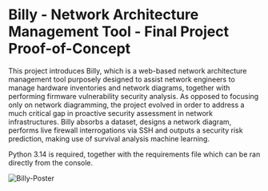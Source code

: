 # Billy - Network Architecture Management Tool - Final Project Proof-of-Concept
This project introduces Billy, which is a web-based network architecture management tool purposely designed to assist network engineers to manage hardware inventories and network diagrams, together with performing firmware vulnerability security analysis. As opposed to focusing only on network diagramming, the project evolved in order to address a much critical gap in proactive security assessment in network infrastructures. Billy absorbs a dataset, designs a network diagram, performs live firewall interrogations via SSH and outputs a security risk prediction, making use of survival analysis machine learning. 

Python 3.14 is required, together with the requirements file which can be ran directly from the console.

![Billy-Poster](https://github.com/user-attachments/assets/39801f92-e122-4039-8148-40550704e45b)
